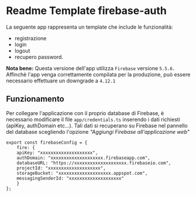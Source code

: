 # Readme Template firebase-auth
La seguente app rappresenta un template che include le funzionalità:
- registrazione
- login 
- logout
- recupero password.

**Nota bene:** 
Questa versione dell'app utilizza `Firebase` versione `5.5.6.`
Affinchè l'app venga correttamente compilata per la produzione, può essere necessario effettuare un downgrade a `4.12.1`

## Funzionamento
Per collegare l'applicazione con il proprio database di Firebase, è necessario modificare il file `app/credentials.ts` inserendo i dati richiesti (apiKey, authDomain etc...). Tali dati si recuperano su Firebase nel pannello del database scegliendo l'opzione *"Aggiungi Firebase all'applicazione web"*

```
export const firebaseConfig = {
	fire: {
    apiKey: "xxxxxxxxxxxxxxxxxxxx",
    authDomain: "xxxxxxxxxxxxxxxxxxxx.firebaseapp.com",
    databaseURL: "https://xxxxxxxxxxxxxxxxxxxx.firebaseio.com",
    projectId: "xxxxxxxxxxxxxxxxxxxx",
    storageBucket: "xxxxxxxxxxxxxxxxxxxx.appspot.com",
    messagingSenderId: "xxxxxxxxxxxxxxxxxxxx"
	}
};
```
